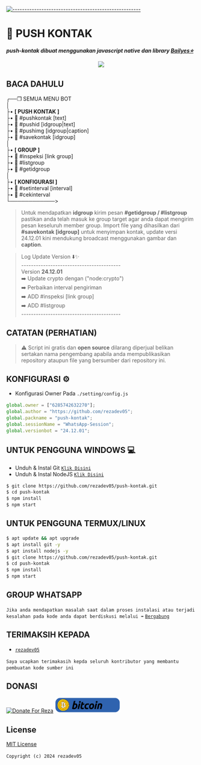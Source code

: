 [![-----------------------------------------------------](https://raw.githubusercontent.com/andreasbm/readme/master/assets/lines/colored.png)](#table-of-contents)

# 🤖 PUSH KONTAK

**_push-kontak dibuat menggunakan javascript native dan library [Bailyes⭐](https://github.com/WhiskeySockets/Baileys)_**

<p align="center">
<img width="" src="https://img.shields.io/github/repo-size/rezadev05/push-kontak?color=green&label=Repo%20Size&style=for-the-badge&logo=appveyor">
</p>

## BACA DAHULU

╭──❒ <b></b>SEMUA MENU BOT</b><br>
│<br>
├• <b>[ PUSH KONTAK ]</b><br>
├• 📌 #pushkontak [text]<br>
├• 📌 #pushid [idgroup|text]<br>
├• 📌 #pushimg [idgroup|caption]<br>
├• 📌 #savekontak [idgroup]<br>
│<br>
├• <b>[ GROUP ]</b><br>
├• 📌 #inspeksi [link group]<br>
├• 📌 #listgroup<br>
├• 📌 #getidgroup<br>
│<br>
├• <b>[ KONFIGURASI ]</b><br>
├• 📌 #setinterval [interval]<br>
├• 📌 #cekinterval<br>
└────────────>

> Untuk mendapatkan <b>idgroup</b> kirim pesan <b>#getidgroup / #listgroup</b> pastikan anda telah masuk ke group target agar anda dapat mengirim pesan keseluruh member group. Import file yang dihasilkan dari <b>#savekontak [idgroup]</b> untuk menyimpan kontak, update versi 24.12.01 kini mendukung broadcast menggunakan gambar dan <b>caption</b>.

> Log Update Version ⬇️✨<br>
> -----------------------------------------<br>
> Version <b>24.12.01</b><br>
> ➡️ Update crypto dengan ("node:crypto")<br>
> ➡️ Perbaikan interval pengiriman<br>
> ➡️ ADD #inspeksi [link group]<br>
> ➡️ ADD #listgroup<br>
> -----------------------------------------<br>

## CATATAN (PERHATIAN)

> **⚠️** Script ini gratis dan <b>open source</b> dilarang diperjual belikan sertakan nama pengembang apabila anda mempublikasikan repository ataupun file yang bersumber dari repository ini.

## KONFIGURASI ⚙️

- Konfigurasi Owner Pada `./setting/config.js`

```ts
global.owner = ["6285742632270"];
global.author = "https://github.com/rezadev05";
global.packname = "push-kontak";
global.sessionName = "WhatsApp-Session";
global.versionbot = "24.12.01";
```

## UNTUK PENGGUNA WINDOWS 💻

- Unduh & Instal Git [`Klik Disini`](https://git-scm.com/downloads)
- Unduh & Instal NodeJS [`Klik Disini`](https://nodejs.org/en/download)

```bash
$ git clone https://github.com/rezadev05/push-kontak.git
$ cd push-kontak
$ npm install
$ npm start
```

## UNTUK PENGGUNA TERMUX/LINUX

```bash
$ apt update && apt upgrade
$ apt install git -y
$ apt install nodejs -y
$ git clone https://github.com/rezadev05/push-kontak.git
$ cd push-kontak
$ npm install
$ npm start
```

## GROUP WHATSAPP

`Jika anda mendapatkan masalah saat dalam proses instalasi atau terjadi kesalahan pada kode anda dapat berdiskusi melalui ➡️` [`Bergabung`](https://chat.whatsapp.com/BmadB1WlzTeHc2N6dTNAfV)

## TERIMAKSIH KEPADA

- [`rezadev05`](https://github.com/rezadev05)

`Saya ucapkan terimakasih kepda seluruh kontributor yang membantu pembuatan kode sumber ini`

## DONASI

<a href="https://saweria.co/rezadev05" target="_blank"><img src="https://user-images.githubusercontent.com/26188697/180601310-e82c63e4-412b-4c36-b7b5-7ba713c80380.png" alt="Donate For Reza" height="41" width="174"></a>
<a href="https://github.com/rezadev05/rezadev05/blob/main/bitcoin.json" target="_blank"><img src="https://github.com/rezadev05/rezadev05/blob/main/assets/bitcoin.png?raw=true" alt="Donate For Reza" height="41" width="174"></a>

## License

[MIT License](https://github.com/rezadev05/Push-Kontak/LICENSE)

`Copyright (c) 2024 rezadev05`
